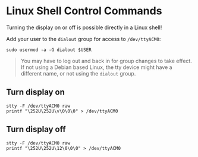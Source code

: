 # Linux Shell Control Commands

Turning the display on or off is possible directly in a Linux shell!

Add your user to the `dialout` group for access to `/dev/ttyACM0`:

```shell
sudo usermod -a -G dialout $USER
```

> You may have to log out and back in for group changes to take effect.  
> If not using a Debian based Linux, the tty device might have a different name, or not using the `dialout` group.


## Turn display on

```shell
stty -F /dev/ttyACM0 raw
printf "\252U\252U\v\0\0\0" > /dev/ttyACM0
```

## Turn display off

```shell
stty -F /dev/ttyACM0 raw
printf "\252U\252U\12\0\0\0" > /dev/ttyACM0
```
